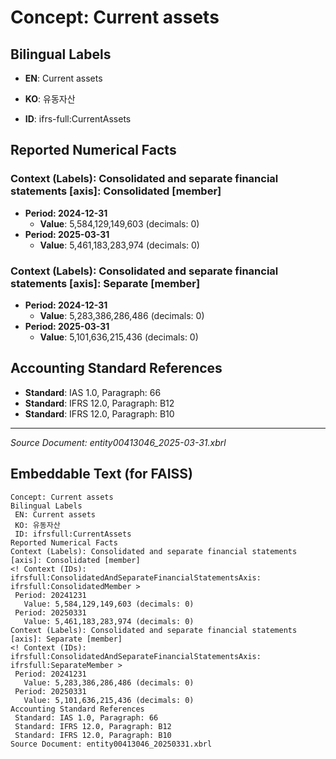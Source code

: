 # Concept: Current assets

## Bilingual Labels
- **EN**: Current assets
- **KO**: 유동자산

- **ID**: ifrs-full:CurrentAssets

## Reported Numerical Facts

### **Context (Labels): Consolidated and separate financial statements [axis]: Consolidated [member]**
<!-- Context (IDs): ifrs-full:ConsolidatedAndSeparateFinancialStatementsAxis: ifrs-full:ConsolidatedMember -->
- **Period: 2024-12-31**
  - **Value**: 5,584,129,149,603 (decimals: 0)
- **Period: 2025-03-31**
  - **Value**: 5,461,183,283,974 (decimals: 0)

### **Context (Labels): Consolidated and separate financial statements [axis]: Separate [member]**
<!-- Context (IDs): ifrs-full:ConsolidatedAndSeparateFinancialStatementsAxis: ifrs-full:SeparateMember -->
- **Period: 2024-12-31**
  - **Value**: 5,283,386,286,486 (decimals: 0)
- **Period: 2025-03-31**
  - **Value**: 5,101,636,215,436 (decimals: 0)

## Accounting Standard References
- **Standard**: IAS 1.0, Paragraph: 66
- **Standard**: IFRS 12.0, Paragraph: B12
- **Standard**: IFRS 12.0, Paragraph: B10

---
*Source Document: entity00413046_2025-03-31.xbrl*
## Embeddable Text (for FAISS)
```text
Concept: Current assets
Bilingual Labels
 EN: Current assets
 KO: 유동자산
 ID: ifrsfull:CurrentAssets
Reported Numerical Facts
Context (Labels): Consolidated and separate financial statements [axis]: Consolidated [member]
<! Context (IDs): ifrsfull:ConsolidatedAndSeparateFinancialStatementsAxis: ifrsfull:ConsolidatedMember >
 Period: 20241231
   Value: 5,584,129,149,603 (decimals: 0)
 Period: 20250331
   Value: 5,461,183,283,974 (decimals: 0)
Context (Labels): Consolidated and separate financial statements [axis]: Separate [member]
<! Context (IDs): ifrsfull:ConsolidatedAndSeparateFinancialStatementsAxis: ifrsfull:SeparateMember >
 Period: 20241231
   Value: 5,283,386,286,486 (decimals: 0)
 Period: 20250331
   Value: 5,101,636,215,436 (decimals: 0)
Accounting Standard References
 Standard: IAS 1.0, Paragraph: 66
 Standard: IFRS 12.0, Paragraph: B12
 Standard: IFRS 12.0, Paragraph: B10
Source Document: entity00413046_20250331.xbrl
```